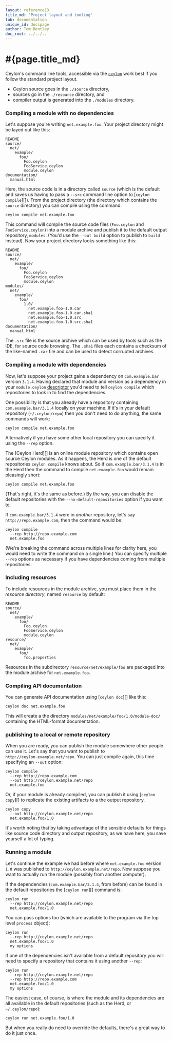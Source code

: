 ```yaml
---
layout: reference13
title_md: 'Project layout and tooling'
tab: documentation
unique_id: docspage
author: Tom Bentley
doc_root: ../../..
---
```


# #{page.title_md}

Ceylon's command line tools, accessible via the [`ceylon`](../ceylon)
work best if you follow the standard project layout.

- Ceylon source goes in the `./source` directory,
- sources go in the `./resource` directory, and
- compiler output is generated into the `./modules` directory. 

### Compiling a module with no dependencies

Let's suppose you're writing `net.example.foo`. Your project directory 
might be layed out like this:

<!-- lang: none -->
    README
    source/
      net/
        example/
          foo/
            Foo.ceylon
            FooService.ceylon
            module.ceylon
    documentation/
      manual.html

Here, the source code is in a directory called `source` (which is the 
default and saves us having to pass a `--src` command line option to 
[`ceylon compile`][]). From the project directory (the directory which 
contains the `source` directory) you can compile using the command:
    
<!-- lang: bash -->
    ceylon compile net.example.foo
    
This command will compile the source code files (`Foo.ceylon` and 
`FooService.ceylon`) into a module archive and publish it to the default 
output repository, `modules`. (You'd use the `--out build` option to 
publish to `build` instead). Now your project directory looks something 
like this:

<!-- lang: none -->
    README
    source/
      net/
        example/
          foo/
            Foo.ceylon
            FooService.ceylon
            module.ceylon
    modules/
      net/
        example/
          foo/
            1.0/
              net.example.foo-1.0.car
              net.example.foo-1.0.car.sha1
              net.example.foo-1.0.src
              net.example.foo-1.0.src.sha1
    documentation/
      manual.html

The `.src` file is the source archive which can be used by tools such 
as the IDE, for source code browsing. The `.sha1` files each contains a 
checksum of the like-named `.car` file and can be used to detect corrupted 
archives.

### Compiling a module with dependencies

Now, let's suppose your project gains a dependency on `com.example.bar` 
version `3.1.4`. Having declared that module and version as a dependency 
in your `module.ceylon` [descriptor](#dependencies_and_module_descriptors) 
you'd need to tell `ceylon compile` which repositories to look in to find 
the dependencies. 

One possibility is that you already have a repository containing 
`com.example.bar/3.1.4` locally on your machine. If it's in your default 
repository (`~/.ceylon/repo`) then you don't need to do anything, the same 
commands will work:

<!-- lang: bash -->
    ceylon compile net.example.foo

Alternatively if you have some other local repository you can specify it 
using the `--rep` option.

The [Ceylon Herd][] is an online module repository which contains open 
source Ceylon modules. As it happens, the Herd is one of the default 
repositories `ceylon compile` knows about. So if `com.example.bar/3.1.4` 
is in the Herd then the command to compile `net.example.foo` would remain 
pleasingly short:

<!-- lang: bash -->
    ceylon compile net.example.foo

(That's right, it's the same as before.) By the way, you can disable the 
default repositories with the `--no-default-repositories` option if you 
want to.

If `com.example.bar/3.1.4` were in *another* repository, let's say 
`http://repo.example.com`, then the command would be:

<!-- lang: bash -->
    ceylon compile
      --rep http://repo.example.com 
      net.example.foo

(We're breaking the command across multiple lines for clarity here, you 
would need to write the command on a single line.) You can specify multiple 
`--rep` options as necessary if you have dependencies coming from multiple 
repositories.

### Including resources

To include resources in the module archive, you must place them in the
_resource directory_, named `resource` by default:

<!-- lang: none -->
    README
    source/
      net/
        example/
          foo/
            Foo.ceylon
            FooService.ceylon
            module.ceylon
    resource/
      net/
        example/
          foo/
            foo.properties

Resources in the subdirectory `resource/net/example/foo` are packaged into 
the module archive for `net.example.foo`.

### Compiling API documentation

You can generate API documentation using [`ceylon doc`][] like this:

<!-- lang: bash -->
    ceylon doc net.example.foo
    
This will create a the directory `modules/net/example/foo/1.0/module-doc/`
containing the HTML-format documentation.

### publishing to a local or remote repository

When you are ready, you can publish the module somewhere other people can 
use it. Let's say that you want to publish to `http://ceylon.example.net/repo`. 
You can just compile again, this time specifying an `--out` option:

<!-- lang: bash -->
    ceylon compile
      --rep http://repo.example.com 
      --out http://ceylon.example.net/repo
      net.example.foo

Or, if your module is already compiled, you can publish it using 
[`ceylon copy`][] to replicate the existing artifacts to a the output 
repository. 

<!-- lang: bash -->
    ceylon copy
      --out http://ceylon.example.net/repo
      net.example.foo/1.0

It's worth noting that by taking advantage of the sensible defaults for 
things like source code directory and output repository, as we have here, 
you save yourself a lot of typing.

### Running a module

Let's continue the example we had before where `net.example.foo` version `1.0` 
was published to `http://ceylon.example.net/repo`. Now suppose you want to 
actually run the module (possibly from another computer). 

If the dependencies (`com.example.bar/3.1.4`, from before) can be found in the 
default repositories the [`ceylon run`][] command is:

<!-- lang: bash -->
    ceylon run
      --rep http://ceylon.example.net/repo
      net.example.foo/1.0
      
You can pass options too (which are available to the program via the top level 
`process` object):

<!-- lang: bash -->
    ceylon run
      --rep http://ceylon.example.net/repo
      net.example.foo/1.0
      my options

If one of the dependencies isn't available from a default repository you will 
need to specify a repository that contains it using another `--rep`:

<!-- lang: bash -->
    ceylon run
      --rep http://ceylon.example.net/repo
      --rep http://repo.example.com
      net.example.foo/1.0
      my options

The easiest case, of course, is where the module and its dependencies are all 
available in the default repositories (such as the Herd, or `~/.ceylon/repo`):

<!-- lang: bash -->
    ceylon run net.example.foo/1.0

But when you really do need to override the defaults, there's a great way to
do it just once.

